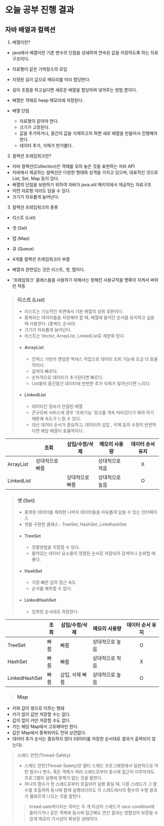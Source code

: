 # 오늘 공부 진행 결과

## 자바 배열과 컬렉션
  1. 배열이란?
   * java에서 배열이란 기존 변수의 단점을 상쇄하여 연속된 값을 저장하도록 하는 자료구조이다.
   * 자료형이 같은 기억장소의 모임
   * 지정된 길이 값으로 메모리를 미리 할당한다.
   * 길이 조절을 하고싶다면 새로운 배열을 할당하여 넣어주는 방법 뿐이다.
   * 배열은 객체로 heap 메모리에 저장된다.
   
   * 배열 단점
     * 자료형이 같아야 한다.
     * 크기가 고정된다.
     * 값을 추가하거나, 중간의 값을 삭제하고자 하면 새로 배열을 만들어서 진행해야 한다.
     * 데이터 추가, 삭제가 번거롭다.

  2. 컬렉션 프레임워크란?
   * 자바 컬렉션(Collection)은 객체를 모아 놓은 것을 표현하는 자바 API
   * 자바에서 제공하는 컬렉션은 다양한 형태와 성격을 가지고 있으며, 대표적인 것으로 List, Set, Map 등이 있다.
   * 배열의 단점을 보완하기 위하여 자바가 java.util 패키지에서 제공하는 자료구조
   * 어떤 자료형 이라도 담을 수 있다.
   * 크기가 자유롭게 늘어난다.


  3.  컬렉션 프레임워크의 종류
   * 리스트 (List)
   * 셋 (Set)
   * 맵 (Map)
   * 큐 (Queue)

   * 4개를 컬렉션 프레임워크라 부름
   * 배열과 관련있는 것은 리스트, 셋, 맵이다.
   * '프레임워크' 클래스들을 사용하기 위해서는 정해진 사용규칙을 명확이 지켜서 써야만 작동

  > ### 리스트 (List)
  > * 리스트는 기능적인 측면에서 기본 배열의 상위 호환이다.
  > * 중복되는 데이터들을 저장해야 할 때, 배열에 들어간 순서를 유지하고 싶을 때 사용한다. (중복O, 순서O)
  > * 크기가 자유롭게 늘어난다.
  > * 리스트는 Vector, ArrayList, LinkedList로 세분화 된다.
  > * #### ArrayList
  >   * 인덱스 기반의 랜덤한 엑세스 작업으로 데이터 조회 기능에 조금 더 효율적이다.
  >   * 검색이 빠르다.
  >   * 순차적으로 데이터가 추가된다면 빠르다.
  >   * List들의 중간중간 데이터에 빈번한 추가 삭제가 일어난다면 느리다.
  > * #### LinkedList
  >   * 데이터간 정보가 연결된 배열
  >   * 큰규모에 서비스에 경우 '조회기능' 링크를 계속 따라갔다가 와야 하기 때문에 속도가 느릴 수 있다.
  >   * 대신 데이터 순서가 중요하고, 데이터의 삽입 , 삭제 등의 수정이 빈번하다면 해당 배열이 효율적이다.

||조회|삽입/수정/삭제|메모리 사용량|데이터 순서 유지|
|---|---|---|---|:---:|
|ArrayList|상대적으로 빠름||상대적으로 적음| X |
|LinkedList||상대적으로 빠름|상대적으로 높음| O |

  > ### 셋 (Set)
  > * 중복된 데이터를 제외한 나머지 데이터들을 자유롭게 담을 수 있는 인터페이스
  > * 셋을 구현한 클래스 : TreeSet, HashSet, LinkdhashSet
  > * #### TreeSet
  >   * 정렬방법을 지정할 수 있다.
  >   * 들어있는 데이터 요소들이 정렬된 순서로 저장되어 검색이나 순회할 때 좋다.
  > * #### HashSet
  >   * 가장 빠른 임의 접근 속도
  >   * 순서를 예측할 수 없다.
  > * #### LinkedHashSet
  >   * 입력된 순서대로 저장한다.

||조회|삽입/수정/삭제|메모리 사용량|데이터 순서 유지|
|---|---|---|---|:---:|
|TreeSet|빠름|빠름|상대적으로 높음| O |
|HashSet|빠름|빠름|상대적으로 적음| X |
|LinkedHashSet|빠름|삽입, 삭제 빠름|상대적으로 높음| O |

  >### Map
   * 키와 값이 쌍으로 이루는 형태
   * 키가 없이 값만 저장할 수는 없다.
   * 값이 없이 키만 저장할 수도 없다.
   * 키는 해당 Map에서 고유해야만 한다.
   * 값은 Map에서 중복되어도 전혀 상관없다.
   * 데이터 추가 순서는 중요하지 않다 (데이터를 저장한 순서대로 결과가 출력되지 않는다).





















> 스레드 안전(Thread-Safety)
> * 스레드 안전(Thread-Satety)란 멀티 스레드 프로그래밍에서 일반적으로 어떤 함수나 변수, 혹은 객체가 여러 스레드로부터 동시에 접근이 이루어져도 프로그램의 실행에 문제가 없는 것을 말한다.
> * 하나의 함수가 한 스레드로부터 호출되어 실행 중일 때, 다른 스레드가 그 함수를 호출하여 동시에 함께 실행되더라도 각 스레드에서의 함수의 수행 결과가 옳바르게 나오는 것을 말한다.
   >>hread-sate하다라는 의미는 두 개 이상의 스레드가 race condition에 들어가거나 같은 객체에 동시에 접근해도 연산 결과는 정합성이 보장될 수 있게 메모리 가시성이 확보된 상태이다.

     
